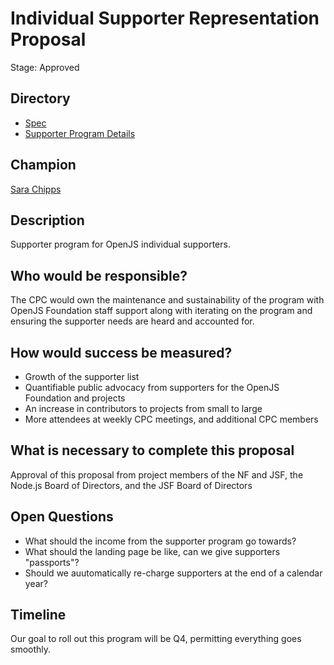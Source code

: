# Individual Supporter Representation Proposal
Stage: Approved

## Directory
* [Spec](SPEC.md)
* [Supporter Program Details](SUPPORTER_PROGRAM.md)

## Champion

[Sara Chipps](https://github.com/sarajo)
 
## Description

Supporter program for OpenJS individual supporters. 

## Who would be responsible?

The CPC would own the maintenance and sustainability of the program with OpenJS Foundation staff support along with iterating on the program and ensuring the supporter needs are heard and accounted for. 

## How would success be measured?

* Growth of the supporter list
* Quantifiable public advocacy from supporters for the OpenJS Foundation and projects
* An increase in contributors to projects from small to large
* More attendees at weekly CPC meetings, and additional CPC members

## What is necessary to complete this proposal

Approval of this proposal from project members of the NF and JSF, the Node.js Board of Directors, and the JSF Board of Directors

## Open Questions

* What should the income from the supporter program go towards? 
* What should the landing page be like, can we give supporters "passports"?
* Should we auutomatically re-charge supporters at the end of a calendar year? 

## Timeline

Our goal to roll out this program will be Q4, permitting everything goes smoothly. 





